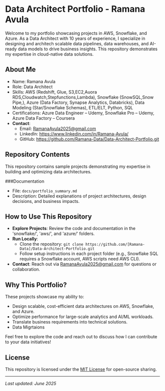 # Data Architect Portfolio - Ramana Avula

Welcome to my portfolio showcasing projects in AWS, Snowflake, and Azure. As a Data Architect with 10 years of experience, I specialize in designing and architech scalable data pipelines, data warehouses, and AI-ready data models to drive business insights. This repository demonstrates my expertise in cloud-native data solutions.

## About Me
- Name: Ramana Avula
- Role: Data Architect
- Skills: AWS (Redshift, Glue, S3,EC2,Auora RDS,Cloudwatch,Stepfunctions,Lambda), Snowflake (SnowSQL,Snow Pipe,), Azure (Data Factory, Synapse Analytics, Databricks), Data Modeling (Star/Snowflake Schemas), ETL/ELT, Python, SQL
- Certifications: Azure Data Engineer – Udemy,	Snowflake Pro – Udemy,	Azure Data Factory – Coursera
- **Contact**: 
  - Email: RamanaAvula2025@gmail.com
  - LinkedIn: https://www.linkedin.com/in/Ramana-Avula/
  - GitHub: https://github.com/Ramana-Data/Data-Architect-Portfolio.git

## Repository Contents
This repository contains sample projects demonstrating my expertise in building and optimizing data architectures.

###Documentation
- File: `docs/portfolio_summary.md`
- Description: Detailed explanations of project architectures, design decisions, and business impacts.

## How to Use This Repository
- **Explore Projects**: Review the code and documentation in the 'snowflake/', 'aws/', and 'azure/' folders.
- **Run Locally**:
  - Clone the repository: `git clone https://github.com/[Ramana-Data]/Data-Architect-Portfolio.git`
  - Follow setup instructions in each project folder (e.g., Snowflake SQL requires a Snowflake account, AWS scripts need AWS CLI).
- **Contact**: Reach out via RamanaAvula2025@gmail.com for questions or collaboration.

## Why This Portfolio?
These projects showcase my ability to:
- Design scalable, cost-efficient data architectures on AWS, Snowflake, and Azure.
- Optimize performance for large-scale analytics and AI/ML workloads.
- Translate business requirements into technical solutions.
- Data Migrtaions

Feel free to explore the code and reach out to discuss how I can contribute to your data initiatives!

## License
This repository is licensed under the [MIT License](LICENSE) for open-source sharing.

---
*Last updated: June 2025*
